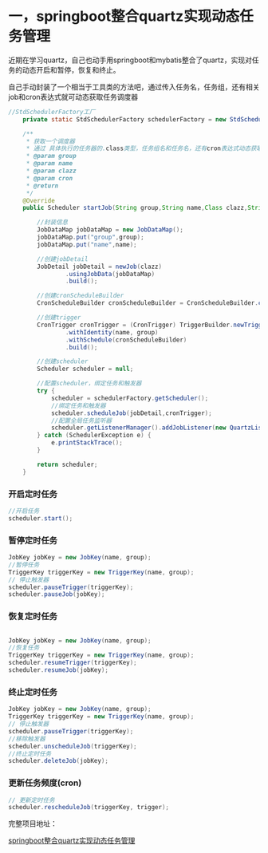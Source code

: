 # 一，springboot整合quartz实现动态任务管理

近期在学习quartz，自己也动手用springboot和mybatis整合了quartz，实现对任务的动态开启和暂停，恢复和终止。

自己手动封装了一个相当于工具类的方法吧，通过传入任务名，任务组，还有相关job和cron表达式就可动态获取任务调度器

```java 
//StdSchedulerFactory工厂
    private static StdSchedulerFactory schedulerFactory = new StdSchedulerFactory();

    /**
     * 获取一个调度器
     * 通过 具体执行的任务器的.class类型，任务组名和任务名，还有cron表达式动态获取该任务的调度器
     * @param group
     * @param name
     * @param clazz
     * @param cron
     * @return
     */
    @Override
    public Scheduler startJob(String group,String name,Class clazz,String cron) {

        //封装信息
        JobDataMap jobDataMap = new JobDataMap();
        jobDataMap.put("group",group);
        jobDataMap.put("name",name);

        //创建jobDetail
        JobDetail jobDetail = newJob(clazz)
                .usingJobData(jobDataMap)
                .build();

        //创建cronScheduleBuilder
        CronScheduleBuilder cronScheduleBuilder = CronScheduleBuilder.cronSchedule(cron);

        //创建trigger
        CronTrigger cronTrigger = (CronTrigger) TriggerBuilder.newTrigger()
                .withIdentity(name, group)
                .withSchedule(cronScheduleBuilder)
                .build();

        //创建scheduler
        Scheduler scheduler = null;

        //配置scheduler，绑定任务和触发器
        try {
            scheduler = schedulerFactory.getScheduler();
            //绑定任务和触发器
            scheduler.scheduleJob(jobDetail,cronTrigger);
            //配置全局任务监听器
            scheduler.getListenerManager().addJobListener(new QuartzListener(),EverythingMatcher.allJobs());
        } catch (SchedulerException e) {
            e.printStackTrace();
        }

        return scheduler;
    }
```
### 开启定时任务

```java
//开启任务
scheduler.start();
```

### 暂停定时任务

```java
JobKey jobKey = new JobKey(name, group);
//暂停任务
TriggerKey triggerKey = new TriggerKey(name, group);
// 停止触发器
scheduler.pauseTrigger(triggerKey);
scheduler.pauseJob(jobKey);
```

### 恢复定时任务
```java

JobKey jobKey = new JobKey(name, group);
//恢复任务
TriggerKey triggerKey = new TriggerKey(name, group);
scheduler.resumeTrigger(triggerKey);
scheduler.resumeJob(jobKey);
```

### 终止定时任务

```java
JobKey jobKey = new JobKey(name, group);
TriggerKey triggerKey = new TriggerKey(name, group);
// 停止触发器
scheduler.pauseTrigger(triggerKey);
//移除触发器
scheduler.unscheduleJob(triggerKey);
//终止定时任务
scheduler.deleteJob(jobKey);
```

### 更新任务频度(cron)
```java
// 更新定时任务
scheduler.rescheduleJob(triggerKey, trigger);
```

完整项目地址：

[springboot整合quartz实现动态任务管理](https://github.com/Kevin091827/springboot_Quartz_mybatis)
